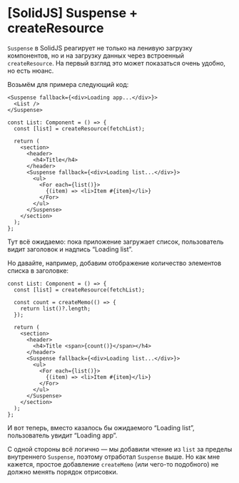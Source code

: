 # [SolidJS] Suspense + createResource

`Suspense` в SolidJS реагирует не только на ленивую загрузку компонентов, но и на загрузку данных через встроенный `createResource`. На первый взгляд это может показаться очень удобно, но есть нюанс.

Возьмём для примера следующий код:

```tsx
<Suspense fallback={<div>Loading app...</div>}>
  <List />
</Suspense>
```

```tsx
const List: Component = () => {
  const [list] = createResource(fetchList);

  return (
    <section>
      <header>
        <h4>Title</h4>
      </header>
      <Suspense fallback={<div>Loading list...</div>}>
        <ul>
          <For each={list()}>
            {(item) => <li>Item #{item}</li>}
          </For>
        </ul>
      </Suspense>
    </section>
  );
};
```

Тут всё ожидаемо: пока приложение загружает список, пользователь видит заголовок и надпись “Loading list”.

Но давайте, например, добавим отображение количество элементов списка в заголовке:

```tsx
const List: Component = () => {
  const [list] = createResource(fetchList);

  const count = createMemo(() => {
    return list()?.length;
  });

  return (
    <section>
      <header>
        <h4>Title <span>{count()}</span></h4>
      </header>
      <Suspense fallback={<div>Loading list...</div>}>
        <ul>
          <For each={list()}>
            {(item) => <li>Item #{item}</li>}
          </For>
        </ul>
      </Suspense>
    </section>
  );
};
```

И вот теперь, вместо казалось бы ожидаемого “Loading list”, пользователь увидит “Loading app”.

С одной стороны всё логично — мы добавили чтение из `list` за пределы внутреннего `Suspense`, поэтому отработал `Suspense` выше. Но как мне кажется, простое добавление `createMemo` (или чего-то подобного) не должно менять порядок отрисовки.
